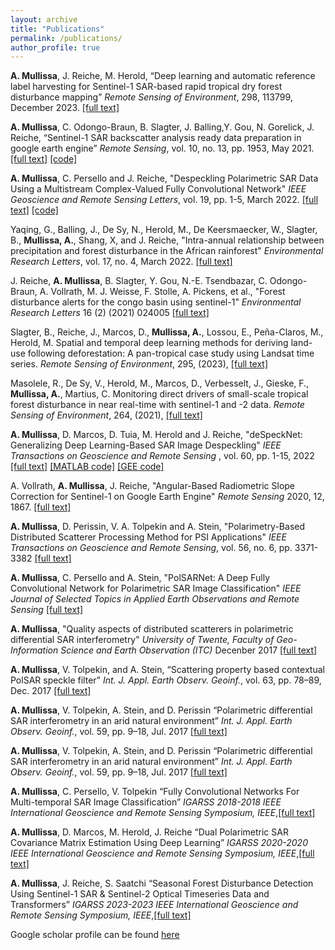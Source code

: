 ```yaml
---
layout: archive
title: "Publications"
permalink: /publications/
author_profile: true
---
```


**A. Mullissa**, J. Reiche, M. Herold, “Deep learning and automatic reference label harvesting for Sentinel-1 SAR-based rapid tropical dry forest disturbance mapping” *Remote Sensing of Environment*, 298, 113799, December 2023. [[full text]](http://adugnag.github.io/files/mullissa_dry_forest_2023.pdf) 

**A. Mullissa**, C. Odongo-Braun, B. Slagter, J. Balling,Y. Gou, N. Gorelick, J. Reiche, “Sentinel-1 SAR backscatter analysis ready data preparation in google earth engine” *Remote Sensing*, vol. 10, no. 13, pp. 1953, May 2021. [[full text]](http://adugnag.github.io/files/S1_ARD_remotesensing-13-01954.pdf) [[code]](https://github.com/adugnag/gee_s1_ard)

**A. Mullissa**, C. Persello and J. Reiche, "Despeckling Polarimetric SAR Data Using a Multistream Complex-Valued Fully Convolutional Network" *IEEE Geoscience and Remote Sensing Letters*, vol. 19, pp. 1-5, March 2022. [[full text]](http://adugnag.github.io/files/cv-despecknet_published.pdf) [[code]](https://github.com/adugnag/CV-deSpeckNet) 

Yaqing, G., Balling, J., De Sy, N., Herold, M., De Keersmaecker, W., Slagter, B., **Mullissa, A.**, Shang, X,  and J. Reiche, "Intra-annual relationship between precipitation and forest disturbance in the African rainforest" *Environmental Research Letters*, vol. 17, no. 4, March 2022. [[full text]](http://adugnag.github.io/files/Gou_2022_Environ._Res._Lett._17_044044.pdf) 

J. Reiche, **A. Mullissa**, B. Slagter, Y. Gou, N.-E. Tsendbazar, C. Odongo-Braun, A. Vollrath, M. J. Weisse, F. Stolle, A. Pickens, et al., "Forest disturbance alerts for the congo basin using sentinel-1" *Environmental Research Letters* 16 (2) (2021) 024005 [[full text]](http://adugnag.github.io/files/Reiche_2021_Environ._Res._Lett._16_024005.pdf) 

Slagter, B., Reiche, J., Marcos, D., **Mullissa, A.**, Lossou, E., Peña-Claros, M., Herold, M. Spatial and temporal deep learning methods for deriving land-use following deforestation: A pan-tropical case study using Landsat time series. *Remote Sensing of Environment*, 295, (2023), [[full text]](http://adugnag.github.io/files/bart_drivers.pdf)   

Masolele, R., De Sy, V., Herold, M., Marcos, D., Verbesselt, J., Gieske, F., **Mullissa, A.**, Martius, C. Monitoring direct drivers of small-scale tropical forest disturbance in near real-time with sentinel-1 and -2 data. *Remote Sensing of Environment*, 264, (2021), [[full text]](http://adugnag.github.io/files/1-s2.0-S0034425721003205-main.pdf)  

**A. Mullissa**, D. Marcos, D. Tuia, M. Herold and J. Reiche, "deSpeckNet: Generalizing Deep Learning-Based SAR Image Despeckling" *IEEE Transactions on Geoscience and Remote Sensing* , vol. 60, pp. 1-15, 2022 [[full text]](http://adugnag.github.io/files/deSpeckNet_published.pdf) [[MATLAB code]](https://github.com/adugnag/deSpeckNet) [[GEE code]](https://github.com/adugnag/deSpeckNet-TF-GEE)

A. Vollrath, **A. Mullissa**, J. Reiche, "Angular-Based Radiometric Slope Correction for Sentinel-1 on Google Earth Engine" *Remote Sensing* 2020, 12, 1867. [[full text]](http://adugnag.github.io/files/Volli-mullissa_reiche_RS_2020.pdf)

**A.  Mullissa**, D. Perissin, V. A. Tolpekin and A. Stein, "Polarimetry-Based Distributed Scatterer Processing Method for PSI Applications" *IEEE Transactions on Geoscience and Remote Sensing*, vol. 56, no. 6, pp. 3371-3382 [[full text]](http://adugnag.github.io/files/08293685_small.pdf)

**A. Mullissa**, C. Persello and A. Stein, "PolSARNet: A Deep Fully Convolutional Network for Polarimetric SAR Image Classification" *IEEE Journal of Selected Topics in Applied Earth Observations and Remote Sensing* [[full text]](http://adugnag.github.io/files/PolSARNet_published.pdf)

**A. Mullissa**, "Quality aspects of distributed scatterers in polarimetric differential SAR interferometry" *University of Twente, Faculty of Geo-Information Science and Earth Observation (ITC)* Decenber 2017 [[full text]](http://adugnag.github.io/files/Adugna_Mullissa_PhD_Dissertation.pdf)

**A. Mullissa**, V. Tolpekin, and A. Stein, “Scattering property based contextual PolSAR speckle filter” *Int. J. Appl. Earth Observ. Geoinf.*, vol. 63, pp. 78–89, Dec. 2017 [[full text]](http://adugnag.github.io/files/1-s2.0-S0303243417301502-main.pdf)

**A. Mullissa**, V. Tolpekin, A. Stein, and D. Perissin “Polarimetric differential SAR interferometry in an arid natural environment” *Int. J. Appl. Earth Observ. Geoinf.*, vol. 59, pp. 9–18, Jul. 2017 [[full text]](http://adugnag.github.io/files/1-s2.0-S0303243417300454-main.pdf)

**A. Mullissa**, V. Tolpekin, A. Stein, and D. Perissin “Polarimetric differential SAR interferometry in an arid natural environment” *Int. J. Appl. Earth Observ. Geoinf.*, vol. 59, pp. 9–18, Jul. 2017 [[full text]](http://adugnag.github.io/files/1-s2.0-S0303243417300454-main.pdf)

**A. Mullissa**, C. Persello, V. Tolpekin “Fully Convolutional Networks For Multi-temporal SAR Image Classification” *IGARSS 2018-2018 IEEE International Geoscience and Remote Sensing Symposium, IEEE*,[[full text]](http://adugnag.github.io/files/Fully_Convolutional_Networks_for_Multi-Temporal_SAR_Image_Classification.pdf)

**A. Mullissa**, D. Marcos, M. Herold, J. Reiche “Dual Polarimetric SAR Covariance Matrix Estimation Using Deep Learning” *IGARSS 2020-2020 IEEE International Geoscience and Remote Sensing Symposium, IEEE*,[[full text]](http://adugnag.github.io/files/Dual_Polarimetric_SAR_Covariance_Matrix_Estimation_Using_Deep_Learning.pdf)

**A. Mullissa**,  J. Reiche, S. Saatchi “Seasonal Forest Disturbance Detection Using Sentinel-1 SAR & Sentinel-2 Optical Timeseries Data and Transformers” *IGARSS 2023-2023 IEEE International Geoscience and Remote Sensing Symposium, IEEE*,[[full text]](Seasonal_Forest_Disturbance_Detection_Using_Sentinel-1_SAR_amp_Sentinel-2_Optical_Timeseries_Data_and_Transformers-2.pdf)

Google scholar profile can be found [here](https://scholar.google.nl/citations?user=sU3sx0AAAAAJ&hl=en)
